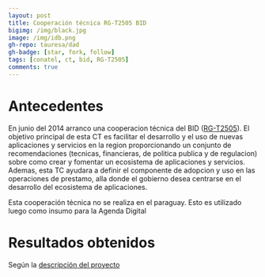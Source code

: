 ```yaml
---
layout: post
title: Cooperación técnica RG-T2505 BID
bigimg: /img/black.jpg
image: /img/idb.png
gh-repo: tauresa/dad
gh-badge: [star, fork, follow]
tags: [conatel, ct, bid, RG-T2505]
comments: true
---
```


# Antecedentes
En junio del 2014 arranco una cooperacion técnica del BID ([RG-T2505](https://www.iadb.org/es/project/RG-T2505)). El objetivo principal de esta CT es facilitar el desarrollo y el uso de nuevas aplicaciones y servicios en la region proporcionando un conjunto de recomendaciones (tecnicas, financieras, de politica publica y de regulacion) sobre como crear y fomentar un ecosistema de aplicaciones y servicios. Ademas, esta TC ayudara a definir el componente de adopcion y uso en las operaciones de prestamo, alla donde el gobierno desea centrarse en el desarrollo del ecosistema de aplicaciones.

Esta cooperación técnica no se realiza en el paraguay. Esto es utilizado luego como insumo para la Agenda Digital

# Resultados obtenidos
Según la [descripción del proyecto](http://idbdocs.iadb.org/wsdocs/getdocument.aspx?docnum=EZSHARE-816475588-14) 


